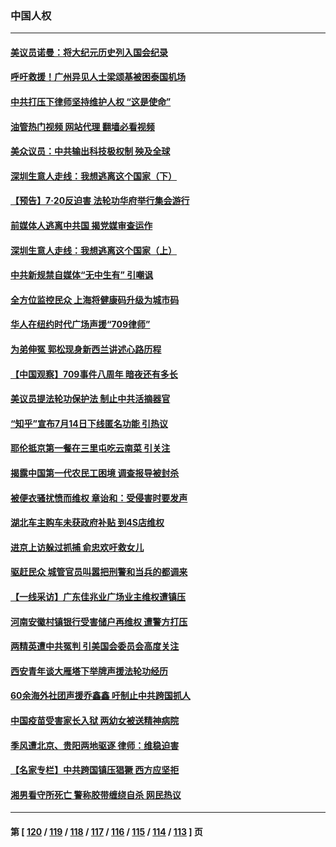 ### 中国人权
---
#### [美议员诺曼：将大纪元历史列入国会纪录](../../pages/ncid278/n14033882.md?07140445) 
#### [呼吁救援！广州异见人士梁颂基被困泰国机场](../../pages/ncid278/n14033649.md?07140445) 
#### [中共打压下律师坚持维护人权 “这是使命”](../../pages/ncid278/n14033510.md?07140445) 
#### [油管热门视频 网站代理 翻墙必看视频](http://138.2.39.72:81/youtube.html?epic-marker?07140445)
#### [美众议员：中共输出科技极权制 殃及全球](../../pages/ncid278/n14033494.md?07140445) 
#### [深圳生意人走线：我想逃离这个国家（下）](../../pages/ncid278/n14032435.md?07140445) 
#### [【预告】7‧20反迫害 法轮功华府举行集会游行](../../pages/ncid278/n14032986.md?07140445) 
#### [前媒体人逃离中共国 揭党媒审查运作](../../pages/ncid278/n14032704.md?07140445) 
#### [深圳生意人走线：我想逃离这个国家（上）](../../pages/ncid278/n14031992.md?07140445) 
#### [中共新规禁自媒体“无中生有” 引嘲讽](../../pages/ncid278/n14031964.md?07140445) 
#### [全方位监控民众 上海将健康码升级为城市码](../../pages/ncid278/n14031965.md?07140445) 
#### [华人在纽约时代广场声援“709律师”](../../pages/ncid278/n14031335.md?07140445) 
#### [为弟伸冤 郭松现身新西兰讲述心路历程](../../pages/ncid278/n14030850.md?07140445) 
#### [【中国观察】709事件八周年 暗夜还有多长](../../pages/ncid278/n14030615.md?07140445) 
#### [美议员提法轮功保护法 制止中共活摘器官](../../pages/ncid278/n14030682.md?07140445) 
#### [“知乎”宣布7月14日下线匿名功能 引热议](../../pages/ncid278/n14030168.md?07140445) 
#### [耶伦抵京第一餐在三里屯吃云南菜 引关注](../../pages/ncid278/n14030202.md?07140445) 
#### [揭露中国第一代农民工困境 调查报导被封杀](../../pages/ncid278/n14029209.md?07140445) 
#### [被便衣骚扰愤而维权 章诒和：受侵害时要发声](../../pages/ncid278/n14029224.md?07140445) 
#### [湖北车主购车未获政府补贴 到4S店维权](../../pages/ncid278/n14028707.md?07140445) 
#### [进京上访躲过抓捕 俞忠欢吁救女儿](../../pages/ncid278/n14028226.md?07140445) 
#### [驱赶民众 城管官员叫嚣把刑警和当兵的都调来](../../pages/ncid278/n14027966.md?07140445) 
#### [【一线采访】广东佳兆业广场业主维权遭镇压](../../pages/ncid278/n14028175.md?07140445) 
#### [河南安徽村镇银行受害储户再维权 遭警方打压](../../pages/ncid278/n14026972.md?07140445) 
#### [两精英遭中共冤判 引美国会委员会高度关注](../../pages/ncid278/n14026429.md?07140445) 
#### [西安青年谈大雁塔下举牌声援法轮功经历](../../pages/ncid278/n14026417.md?07140445) 
#### [60余海外社团声援乔鑫鑫 吁制止中共跨国抓人](../../pages/ncid278/n14025268.md?07140445) 
#### [中国疫苗受害家长入狱 两幼女被送精神病院](../../pages/ncid278/n14024727.md?07140445) 
#### [季风遭北京、贵阳两地驱逐 律师：维稳迫害](../../pages/ncid278/n14024015.md?07140445) 
#### [【名家专栏】中共跨国镇压猖獗 西方应坚拒](../../pages/ncid278/n14023547.md?07140445) 
#### [湘男看守所死亡 警称胶带缠绕自杀 网民热议](../../pages/ncid278/n14023415.md?07140445) 

---
#### 第 [ [120](./120.md?07140445) / [119](./119.md?07140445) / [118](./118.md?07140445) / [117](./117.md?07140445) / [116](./116.md?07140445) / [115](./115.md?07140445) / [114](./114.md?07140445) / [113](./113.md?07140445) ] 页

